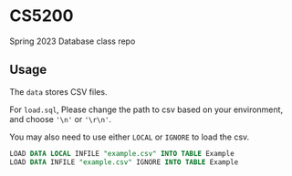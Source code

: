 # CS5200
Spring 2023 Database class repo

## Usage
The `data` stores CSV files.

For `load.sql`, Please change the path to csv based on your environment, and choose `'\n'` or `'\r\n'`.

You may also need to use either `LOCAL` or `IGNORE` to load the csv.
```sql
LOAD DATA LOCAL INFILE "example.csv" INTO TABLE Example
LOAD DATA INFILE "example.csv" IGNORE INTO TABLE Example
```
